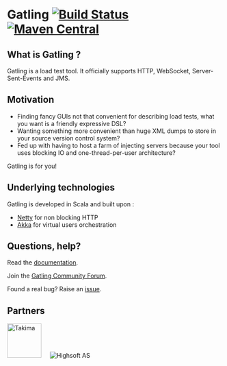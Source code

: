 # Gatling [![Build Status](https://github.com/gatling/gatling/actions/workflows/build.yml/badge.svg?branch=main)](https://github.com/gatling/gatling/actions/workflows/build.yml?query=branch%3Amain) [![Maven Central](https://maven-badges.herokuapp.com/maven-central/io.gatling/gatling-core/badge.svg)](https://maven-badges.herokuapp.com/maven-central/io.gatling/gatling-core/)

## What is Gatling ?

Gatling is a load test tool.
It officially supports HTTP, WebSocket, Server-Sent-Events and JMS.

## Motivation

* Finding fancy GUIs not that convenient for describing load tests, what you want is a friendly expressive DSL?
* Wanting something more convenient than huge XML dumps to store in your source version control system?
* Fed up with having to host a farm of injecting servers because your tool uses blocking IO and one-thread-per-user architecture?

Gatling is for you!

## Underlying technologies

Gatling is developed in Scala and built upon :

* [Netty](https://netty.io) for non blocking HTTP
* [Akka](https://akka.io) for virtual users orchestration

## Questions, help?

Read the [documentation](https://gatling.io/docs/current/).

Join the [Gatling Community Forum](https://community.gatling.io).

Found a real bug? Raise an [issue](https://github.com/gatling/gatling/issues).

## Partners

<img alt="Takima" src="https://raw.githubusercontent.com/gatling/gatling/main/images/logo-takima-1-nom-bas.png" width="80">&nbsp;&nbsp;&nbsp;&nbsp;
![Highsoft AS](https://raw.githubusercontent.com/gatling/gatling/main/images/highsoft_logo.png)&nbsp;&nbsp;&nbsp;&nbsp;
